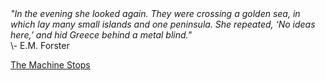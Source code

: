<i>
"In the evening she looked again. They were crossing a golden sea, in which lay many small islands and one peninsula. She repeated, ‘No ideas here,’ and hid Greece behind a metal blind."
</i>
 
<br>
\- E.M. Forster

[The Machine Stops](https://www.ele.uri.edu/faculty/vetter/Other-stuff/The-Machine-Stops.pdf)